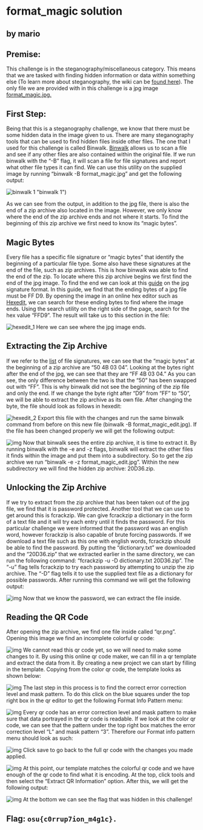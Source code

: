 # format_magic solution

## by mario

## Premise:
This challenge is in the steganography/miscellaneous category. This means that we are tasked with finding hidden information or data within something else (To learn more about  steganography, the wiki can be [found here](https://en.wikipedia.org/wiki/Steganography)). The only file we are provided with in this challenge is a jpg image [format_magic.jpg.](http://chal.ctf-league.osusec.org/format_magic.jpg)

## First Step:
Being that this is a steganography challenge, we know that there must be some hidden data in the image given to us. There are many steganography tools that can be used to find hidden files inside other files. The one that I used for this challenge is called Binwalk. [Binwalk](https://www.kali.org/tools/binwalk/) allows us to scan a file and see if any other files are also contained within the original file. If we run binwalk with the “-B” flag, it will scan a file for file signatures and report what other file types it can find. We can use this utility on the supplied image by running “binwalk -B format_magic.jpg” and get the following output:

![binwalk 1](format_magic_images/binwalk_1.png) "binwalk 1")

As we can see from the output, in addition to the jpg file, there is also the end of a zip archive also located in the image. However, we only know where the end of the zip archive ends and not where it starts. To find the beginning of this zip archive we first need to know its “magic bytes”.

## Magic Bytes
Every file has a specific file signature or “magic bytes” that identify the beginning of a particular file type. Some also have these signatures at the end of the file, such as zip archives. This is how binwalk was able to find the end of the zip. To locate where this zip archive begins we first find the end of the jpg image. To find the end we can look at this [guide](http://www.file-recovery.com/jpg-signature-format.htm) on the jpg signature format. In this guide, we find that the ending bytes of a jpg file must be FF D9. By opening the image in an online hex editor such as [Hexedit](https://hexed.it/), we can search for these ending bytes to find where the image ends. Using the search utility on the right side of the page, search for the hex value “FFD9”. The result will take us to this section in the file:

![hexedit_1](format_magic_images/hexedit_1.png)
Here we can see where the jpg image ends. 

## Extracting the Zip Archive
If we refer to the [list](https://en.wikipedia.org/wiki/List_of_file_signatures) of file signatures, we can see that the “magic bytes” at the beginning of a zip archive are “50 4B 03 04”. Looking at the bytes right after the end of the jpg, we can see that they are “FF 4B 03 04.” As you can see, the only difference between the two is that the “50” has been swapped out with “FF”. This is why binwalk did not see the beginning of the zip file and only the end. If we change the byte right after “D9” from “FF” to “50”, we will be able to extract the zip archive as its own file. After changing the byte, the file should look as follows in hexedit:

![hexedit_2](format_magic_images/hexedit_2.png)
Export this file with the changes and run the same binwalk command from before on this new file (binwalk -B format_magic_edit.jpg). If the file has been changed properly we will get the following output:

![img](format_magic_images/binwalk_2.png)
Now that binwalk sees the entire zip archive, it is time to extract it. By running binwalk with the -e and -z flags, binwalk will extract the other files it finds within the image and put them into a subdirectory. So to get the zip archive we run  “binwalk -e -z format_magic_edit.jpg”. Within the new subdirectory we will find the hidden zip archive: 20D36.zip. 

## Unlocking the Zip Archive
If we try to extract from the zip archive that has been taken out of the jpg file, we find that it is password protected. Another tool that we can use to get around this is fcrackzip. We can give fcrackzip a dictionary in the form of a text file and it will try each entry until it finds the password. For this particular challenge we were informed that the password was an english word, however fcrackzip is also capable of brute forcing passwords. If we download a text file such as this one with english words, fcrackzip should be able to find the password. By putting the “dictionary.txt” we downloaded and the “20D36.zip” that we extracted earlier in the same directory, we can run the following command: “fcrackzip -u -D dictionary.txt 20D36.zip”. The “-u” flag tells fcrackzip to try each password by attempting to unzip the zip archive. The “-D” flag tells it to use the supplied text file as a dictionary for possible passwords. After running this command we will get the following output: 

![img](format_magic_images/fcrackzip_1.png)
Now that we know the password, we can extract the file inside.

## Reading the QR Code
After opening the zip archive, we find one file inside called “qr.png”. Opening this image we find an incomplete colorful qr code:

![img](format_magic_images/qr_1.png)
We cannot read this qr code yet, so we will need to make some changes to it. By using this online qr code maker, we can fill in a qr template and extract the data from it. By creating a new project we can start by filling in the template. Copying from the color qr code, the template looks as shown below:

![img](format_magic_images/qr_edit1.png)
The last step in this process is to find the correct error correction level and mask pattern. To do this click on the blue squares under the top right box in the qr editor to get the following Format Info Pattern menu:

![img](format_magic_images/qr_ecl.png)
Every qr code has an error correction level and mask pattern to make sure that data portrayed in the qr code is readable. If we look at the color qr code, we can see that the pattern under the top right box matches the error correction level “L” and mask pattern “3”. Therefore our Format info pattern menu should look as such:

![img](format_magic_images/qr_ecl.png)
Click save to go back to the full qr code with the changes you made applied. 

![img](format_magic_images/qr_edit2.png)
At this point, our template matches the colorful qr code and we have enough of the qr code to find what it is encoding.  At the top, click tools and then select the “Extract QR Information” option.  After this, we will get the following output:

![img](format_magic_images/extracted_info.png)
At the bottom we can see the flag that was hidden in this challenge! 

## Flag: `osu{c0rrup7ion_m4g1c}.`

















